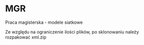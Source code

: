 # MGR
Praca magisterska - modele siatkowe

Ze względu na ograniczenie ilości plików, po sklonowaniu należy rozpakować xml.zip
